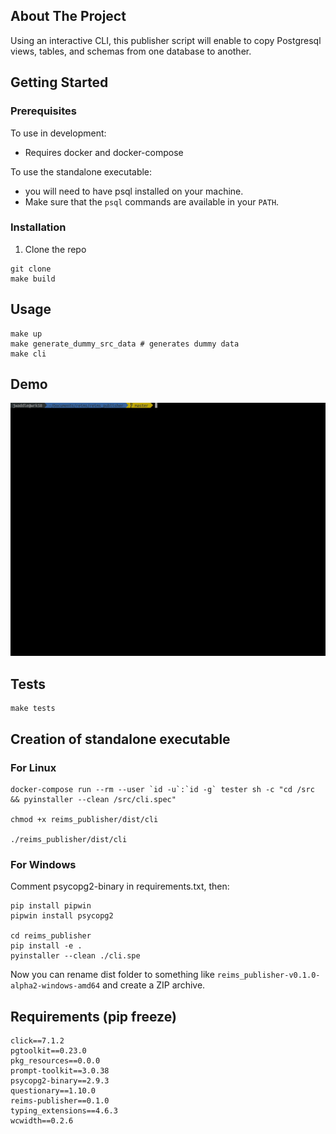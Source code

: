 ## About The Project

Using an interactive CLI, this publisher script will enable to
copy Postgresql views, tables, and schemas from one database to
another.

## Getting Started

### Prerequisites

To use in development:
- Requires docker and docker-compose

To use the standalone executable:
- you will need to have psql installed on your machine.
- Make sure that the `psql` commands are available in your `PATH`.

### Installation

1. Clone the repo
```shell
git clone
make build
```

## Usage

```shell
make up
make generate_dummy_src_data # generates dummy data
make cli
```

## Demo

<img src="./intro.gif">


## Tests

```shell
make tests
```


## Creation of standalone executable

### For Linux

```shell
docker-compose run --rm --user `id -u`:`id -g` tester sh -c "cd /src && pyinstaller --clean /src/cli.spec"

chmod +x reims_publisher/dist/cli

./reims_publisher/dist/cli
```

### For Windows

Comment psycopg2-binary in requirements.txt, then:

```
pip install pipwin
pipwin install psycopg2

cd reims_publisher
pip install -e .
pyinstaller --clean ./cli.spe
```

Now you can rename dist folder to something like `reims_publisher-v0.1.0-alpha2-windows-amd64`
and create a ZIP archive.


## Requirements (pip freeze)

    click==7.1.2
    pgtoolkit==0.23.0
    pkg_resources==0.0.0
    prompt-toolkit==3.0.38
    psycopg2-binary==2.9.3
    questionary==1.10.0
    reims-publisher==0.1.0
    typing_extensions==4.6.3
    wcwidth==0.2.6
